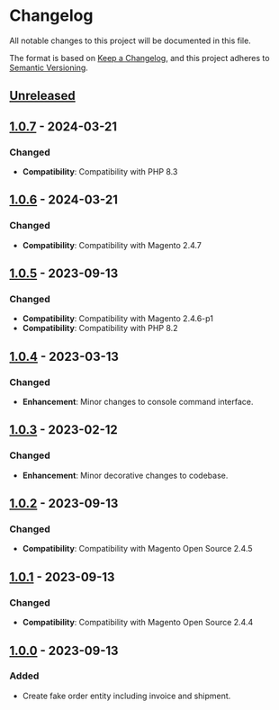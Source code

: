 # Changelog

All notable changes to this project will be documented in this file.

The format is based on [Keep a Changelog](https://keepachangelog.com/en/1.0.0/),
and this project adheres to [Semantic Versioning](https://semver.org/spec/v2.0.0.html).

## [Unreleased]

## [1.0.7] - 2024-03-21
### Changed
- **Compatibility**: Compatibility with PHP 8.3

## [1.0.6] - 2024-03-21
### Changed
- **Compatibility**: Compatibility with Magento 2.4.7

## [1.0.5] - 2023-09-13
### Changed
- **Compatibility**: Compatibility with Magento 2.4.6-p1
- **Compatibility**: Compatibility with PHP 8.2

## [1.0.4] - 2023-03-13
### Changed
- **Enhancement**: Minor changes to console command interface.

## [1.0.3] - 2023-02-12
### Changed
- **Enhancement**: Minor decorative changes to codebase.

## [1.0.2] - 2023-09-13
### Changed
- **Compatibility**: Compatibility with Magento Open Source 2.4.5

## [1.0.1] - 2023-09-13
### Changed
- **Compatibility**: Compatibility with Magento Open Source 2.4.4

## [1.0.0] - 2023-09-13
### Added
- Create fake order entity including invoice and shipment.

[Unreleased]: https://github.com/softcommerceltd/softcommerce-fakeentitycreator/compare/v1.0.7...HEAD
[1.0.7]: https://github.com/softcommerceltd/softcommerce-fakeentitycreator/compare/v1.0.6...v1.0.7
[1.0.6]: https://github.com/softcommerceltd/softcommerce-fakeentitycreator/compare/v1.0.5...v1.0.6
[1.0.5]: https://github.com/softcommerceltd/softcommerce-fakeentitycreator/compare/v1.0.4...v1.0.5
[1.0.4]: https://github.com/softcommerceltd/softcommerce-fakeentitycreator/compare/v1.0.3...v1.0.4
[1.0.3]: https://github.com/softcommerceltd/softcommerce-fakeentitycreator/compare/v1.0.2...v1.0.3
[1.0.2]: https://github.com/softcommerceltd/softcommerce-fakeentitycreator/compare/v1.0.1...v1.0.2
[1.0.1]: https://github.com/softcommerceltd/softcommerce-fakeentitycreator/compare/v1.0.0...v1.0.1
[1.0.0]: https://github.com/softcommerceltd/softcommerce-fakeentitycreator/releases/tag/v1.0.0
